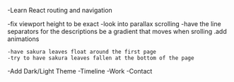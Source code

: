 -Learn React routing and navigation

-fix viewport height to be exact
-look into parallax scrolling
-have the line separators for the descriptions be a gradient that moves when srolling
.add animations

    -have sakura leaves float around the first page
    -try to have sakura leaves fallen at the bottom of the page

-Add Dark/Light Theme
-Timeline
-Work
-Contact
